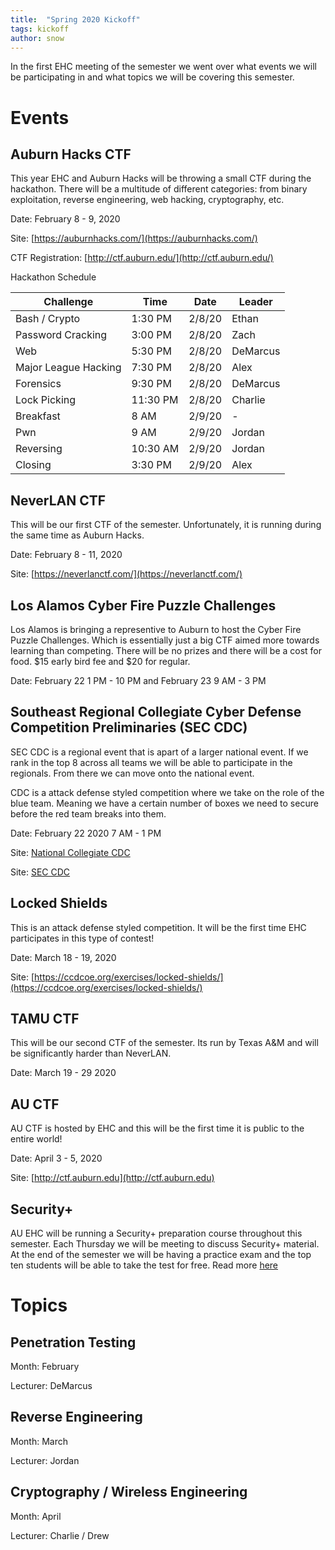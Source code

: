 ```yaml
---
title:  "Spring 2020 Kickoff"
tags: kickoff
author: snow
---
```


In the first EHC meeting of the semester we went over what events we will be participating in and what topics we will be covering this semester.

# Events

## Auburn Hacks CTF 

This year EHC and Auburn Hacks will be throwing a small CTF during the hackathon. 
There will be a multitude of different categories: from binary exploitation, reverse engineering, web hacking, cryptography, etc.

Date: February 8 - 9, 2020 

Site: [https://auburnhacks.com/](https://auburnhacks.com/)

CTF Registration: [http://ctf.auburn.edu/](http://ctf.auburn.edu/)


Hackathon Schedule

|  Challenge | Time | Date  | Leader |
| ---------- | ---- | ----- |  ----- |
| Bash / Crypto | 1:30 PM | 2/8/20  | Ethan   |
| Password Cracking | 3:00 PM         | 2/8/20    | Zach    |  
| Web  | 5:30 PM         | 2/8/20    | DeMarcus    |  
| Major League Hacking  | 7:30 PM         | 2/8/20    | Alex     |
| Forensics  | 9:30 PM         | 2/8/20    | DeMarcus     |
| Lock Picking           | 11:30 PM       | 2/8/20 | Charlie |
| Breakfast     | 8 AM         | 2/9/20 | - |
| Pwn      | 9 AM       | 2/9/20 | Jordan |
| Reversing | 10:30 AM  | 2/9/20 | Jordan |
| Closing | 3:30 PM    | 2/9/20 | Alex|

## NeverLAN CTF

This will be our first CTF of the semester. Unfortunately, it is running during the same time as Auburn Hacks.

Date: February 8 - 11, 2020

Site: [https://neverlanctf.com/](https://neverlanctf.com/)

## Los Alamos Cyber Fire Puzzle Challenges

Los Alamos is bringing a representive to Auburn to host the Cyber Fire Puzzle Challenges.
Which is essentially just a big CTF aimed more towards learning than competing.
There will be no prizes and there will be a cost for food. $15 early bird fee and $20 for regular.

Date: February 22 1 PM - 10 PM and February 23 9 AM - 3 PM

## Southeast Regional Collegiate Cyber Defense Competition Preliminaries (SEC CDC)

SEC CDC is a regional event that is apart of a larger national event. 
If we rank in the top 8 across all teams we will be able to participate in the regionals.
From there we can move onto the national event.

CDC is a attack defense styled competition where we take on the role of the blue team.
Meaning we have a certain number of boxes we need to secure before the red team breaks into them.

Date: February 22 2020 7 AM - 1 PM

Site: [National Collegiate CDC](https://www.nationalccdc.org/)

Site: [SEC CDC](https://cyberinstitute.kennesaw.edu/seccdc/)

## Locked Shields

This is an attack defense styled competition. It will be the first time EHC participates in this type of contest!

Date: March 18 - 19, 2020 

Site: [https://ccdcoe.org/exercises/locked-shields/](https://ccdcoe.org/exercises/locked-shields/)

## TAMU CTF

This will be our second CTF of the semester. Its run by Texas A&M and will be significantly harder than NeverLAN.

Date: March 19 - 29 2020

## AU CTF

AU CTF is hosted by EHC and this will be the first time it is public to the entire world!

Date: April 3 - 5, 2020

Site: [http://ctf.auburn.edu](http://ctf.auburn.edu)


## Security+

AU EHC will be running a Security+ preparation course throughout this semester. 
Each Thursday we will be meeting to discuss Security+ material. 
At the end of the semester we will be having a practice exam and the top ten students will be able to take the test for free. Read more [here](/security+/outline/)





# Topics

## Penetration Testing

Month: February

Lecturer: DeMarcus

## Reverse Engineering

Month: March

Lecturer: Jordan 

## Cryptography / Wireless Engineering

Month: April

Lecturer: Charlie / Drew



